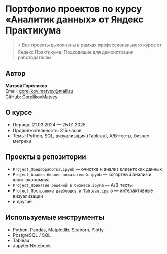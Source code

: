 # Портфолио проектов по курсу «Аналитик данных» от Яндекс Практикума

> ⚡ Все проекты выполнены в рамках профессионального курса от Яндекс Практикума. Подходящие для демонстрации работодателям.

## Автор
**Матвей Гореликов**  
Email: gorelikov.matvey@mail.ru  
GitHub: [GorelikovMatvey](https://github.com/GorelikovMatvey)

## О курсе
- Период: 21.03.2024 — 25.01.2025  
- Продолжительность: 315 часов  
- Темы: Python, SQL, визуализация (Tableau), A/B-тесты, бизнес-метрики

## Проекты в репозитории
- `Project_Предобработка.ipynb` — очистка и анализ клиентских данных  
- `Project_Анализ бизнес-показателей.ipynb` — когортный анализ и юнит-экономика  
- `Project_Принятие решений в бизнесе.ipynb` — A/B-тесты  
- `Project_Построение дашбордов в Tableau.ipynb` — интерактивные визуализации  
- и другие

## Используемые инструменты
- Python, Pandas, Matplotlib, Seaborn, Plotly  
- PostgreSQL / SQL  
- Tableau  
- Jupyter Notebook
